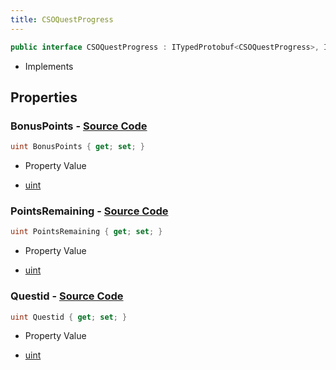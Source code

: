 ```yaml
---
title: CSOQuestProgress
---
```


```csharp
public interface CSOQuestProgress : ITypedProtobuf<CSOQuestProgress>, INativeHandle
```

- Implements

## Properties

### **BonusPoints** - [Source Code](https://github.com/swiftly-solution/swiftlys2/blob/main/managed/src/SwiftlyS2.Generated/Protobufs/Interfaces/CSOQuestProgress.cs#L19)

```csharp
uint BonusPoints { get; set; }
```

- Property Value

- [uint](https://learn.microsoft.com/dotnet/api/system.uint32)

### **PointsRemaining** - [Source Code](https://github.com/swiftly-solution/swiftlys2/blob/main/managed/src/SwiftlyS2.Generated/Protobufs/Interfaces/CSOQuestProgress.cs#L16)

```csharp
uint PointsRemaining { get; set; }
```

- Property Value

- [uint](https://learn.microsoft.com/dotnet/api/system.uint32)

### **Questid** - [Source Code](https://github.com/swiftly-solution/swiftlys2/blob/main/managed/src/SwiftlyS2.Generated/Protobufs/Interfaces/CSOQuestProgress.cs#L13)

```csharp
uint Questid { get; set; }
```

- Property Value

- [uint](https://learn.microsoft.com/dotnet/api/system.uint32)

